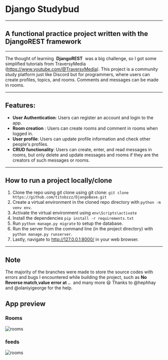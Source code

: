 
# Django Studybud
---
## A functional practice project written with the DjangoREST framework
---
The thought of learning  **DjangoREST**  was a big challenge, so I got some simplified tutorials from TraversyMedia (https://www.youtube.com/@TraversyMedia).
This project is a community study platform just like Discord but for programmers, where users can create profiles, topics, and rooms. Comments and messages can be made in rooms.
***


## Features:
+ **User Authentication**: Users can register an account and login to the app.
+ **Room creation** : Users can create rooms and comment in rooms when logged in.
+ **User profile**: Users can update profile information and check other people's profiles.
+ **CRUD functionality**: Users can create, enter, and read messages in rooms, but only delete and update messages and rooms if they are the creators of such messages or rooms.
---

## How to run a project locally/clone


1. Clone the repo using git clone using git clone:
`git clone https://github.com/titobzzz/DjangoBase.git`
2. Create a virtual environment in the cloned repo directory with `python -m venv env`.
3. Activate the virtual environment using `env\Scripts\activate`
4. Install the dependencies `pip install -r requirements.txt`
5. Run `python manage.py migrate` to setup the database.
6. Run the server from the command line (in the project directory) with `python manage.py runserver`.
7. Lastly, navigate to http://127.0.0.1:8000/ in your web browser.


---
## Note
The majority of the branches were made to store the source codes with errors and bugs I encountered while building the project, such as **No Reverse match**,**value error at ..**  and many more :smiley: Thanks to @hephhay and @olaniyigeorge for the help.

## App preview 
### Rooms
![rooms](./static/134747155-3ca5b55f-b064-4741-aeae-abe90bddf41e.png)
### feeds
![rooms](./static/134747262-0a92233d-8010-40f8-84c5-8d94895aac44.png)
